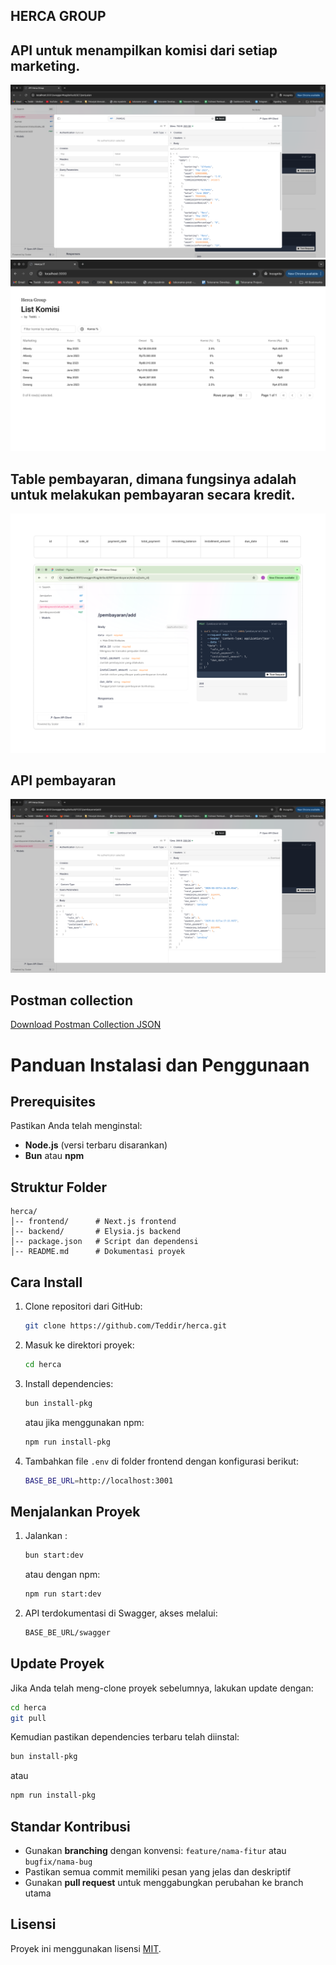 ## HERCA GROUP

## API untuk menampilkan komisi dari setiap marketing.
![alt text](https://raw.githubusercontent.com/Teddir/herca/refs/heads/main/public/komisi.png)
![alt text](https://raw.githubusercontent.com/Teddir/herca/refs/heads/main/public/view_client_komisi.png)

## Table pembayaran, dimana fungsinya adalah untuk melakukan pembayaran secara kredit.
![alt text](https://raw.githubusercontent.com/Teddir/herca/refs/heads/main/public/table_pembayaran.png)

## API pembayaran
![alt text](https://raw.githubusercontent.com/Teddir/herca/refs/heads/main/public/add_pembayaran.png)

## Postman collection
[Download Postman Collection JSON](https://raw.githubusercontent.com/Teddir/herca/refs/heads/main/public/postman_collection.json)

# Panduan Instalasi dan Penggunaan

## Prerequisites
Pastikan Anda telah menginstal:
- **Node.js** (versi terbaru disarankan)
- **Bun** atau **npm**

## Struktur Folder
```
herca/
│-- frontend/      # Next.js frontend
│-- backend/       # Elysia.js backend
│-- package.json   # Script dan dependensi
│-- README.md      # Dokumentasi proyek
```

## Cara Install
1. Clone repositori dari GitHub:
   ```sh
   git clone https://github.com/Teddir/herca.git
   ```
2. Masuk ke direktori proyek:
   ```sh
   cd herca
   ```
3. Install dependencies:
   ```sh
   bun install-pkg
   ```
   atau jika menggunakan npm:
   ```sh
   npm run install-pkg
   ```
4. Tambahkan file `.env` di folder frontend dengan konfigurasi berikut:
   ```sh
   BASE_BE_URL=http://localhost:3001
   ```

## Menjalankan Proyek
1. Jalankan :
   ```sh
   bun start:dev
   ```
   atau dengan npm:
   ```sh
   npm run start:dev
   ```
2. API terdokumentasi di Swagger, akses melalui:
   ```sh
   BASE_BE_URL/swagger
   ```

## Update Proyek
Jika Anda telah meng-clone proyek sebelumnya, lakukan update dengan:
```sh
cd herca
git pull
```
Kemudian pastikan dependencies terbaru telah diinstal:
```sh
bun install-pkg
```
atau
```sh
npm run install-pkg
```

## Standar Kontribusi
- Gunakan **branching** dengan konvensi: `feature/nama-fitur` atau `bugfix/nama-bug`
- Pastikan semua commit memiliki pesan yang jelas dan deskriptif
- Gunakan **pull request** untuk menggabungkan perubahan ke branch utama

## Lisensi
Proyek ini menggunakan lisensi [MIT](LICENSE).

